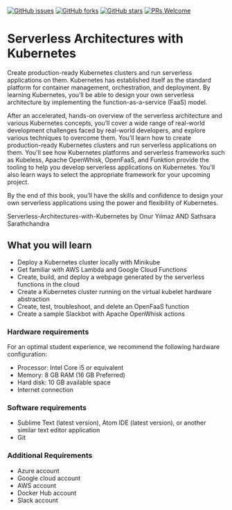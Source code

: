 [![GitHub issues](https://img.shields.io/github/issues/TrainingByPackt/Serverless-Architectures-with-Kubernetes.svg)](https://github.com/TrainingByPackt/Serverless-Architectures-with-Kubernetes/issues)
[![GitHub forks](https://img.shields.io/github/forks/TrainingByPackt/Serverless-Architectures-with-Kubernetes.svg)](https://github.com/TrainingByPackt/Serverless-Architectures-with-Kubernetes/network)
[![GitHub stars](https://img.shields.io/github/stars/TrainingByPackt/Serverless-Architectures-with-Kubernetes.svg)](https://github.com/TrainingByPackt/Serverless-Architectures-with-Kubernetes/stargazers)
[![PRs Welcome](https://img.shields.io/badge/PRs-welcome-brightgreen.svg)](https://github.com/TrainingByPackt/Serverless-Architectures-with-Kubernetes/pulls)




# Serverless Architectures with Kubernetes
Create production-ready Kubernetes clusters and run serverless applications on them.
Kubernetes has established itself as the standard platform for container management, orchestration, and deployment. By learning Kubernetes, you’ll be able to design your own serverless architecture by implementing the function-as-a-service (FaaS) model.

After an accelerated, hands-on overview of the serverless architecture and various Kubernetes concepts, you’ll cover a wide range of real-world development challenges faced by real-world developers, and explore various techniques to overcome them. You’ll learn how to create production-ready Kubernetes clusters and run serverless applications on them. You'll see how Kubernetes platforms and serverless frameworks such as Kubeless, Apache OpenWhisk, OpenFaaS, and Funktion provide the tooling to help you develop serverless applications on Kubernetes. You'll also learn ways to select the appropriate framework for your upcoming project.

By the end of this book, you’ll have the skills and confidence to design your own serverless applications using the power and flexibility of Kubernetes.

Serverless-Architectures-with-Kubernetes by Onur Yılmaz AND Sathsara Sarathchandra

## What you will learn
* Deploy a Kubernetes cluster locally with Minikube
* Get familiar with AWS Lambda and Google Cloud Functions
* Create, build, and deploy a webpage generated by the serverless functions in the cloud
* Create a Kubernetes cluster running on the virtual kubelet hardware abstraction
* Create, test, troubleshoot, and delete an OpenFaaS function
* Create a sample Slackbot with Apache OpenWhisk actions

### Hardware requirements
For an optimal student experience, we recommend the following hardware configuration:
* Processor: Intel Core i5 or equivalent
* Memory: 8 GB RAM (16 GB Preferred)
* Hard disk: 10 GB available space
* Internet connection

### Software requirements
* Sublime Text (latest version), Atom IDE (latest version), or another similar text
editor application
* Git

### Additional Requirements
* Azure account
* Google cloud account
* AWS account
* Docker Hub account
* Slack account

